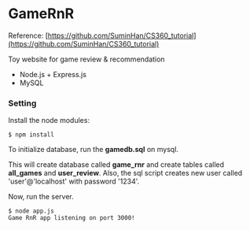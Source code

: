 # GameRnR

Reference: [https://github.com/SuminHan/CS360_tutorial](https://github.com/SuminHan/CS360_tutorial)

Toy website for game review &amp; recommendation

* Node.js + Express.js
* MySQL

### Setting

Install the node modules:
	
	$ npm install

To initialize database, run the **gamedb.sql** on mysql.

This will create database called **game_rnr** and create tables called 
**all_games** and **user_review**. 
Also, the sql script creates new user called 'user'@'localhost' with password '1234'.

Now, run the server.

	$ node app.js
	Game RnR app listening on port 3000!
